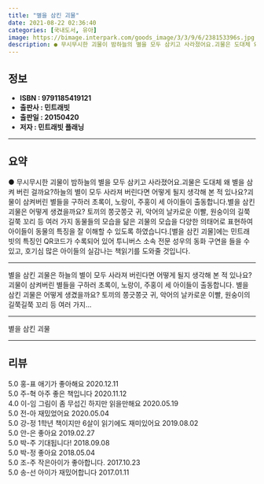 ```yaml
---
title: "별을 삼킨 괴물"
date: 2021-08-22 02:36:40
categories: [국내도서, 유아]
image: https://bimage.interpark.com/goods_image/3/3/9/6/238153396s.jpg
description: ● 무시무시한 괴물이 밤하늘의 별을 모두 삼키고 사라졌어요.괴물은 도대체 왜 별을 삼켜 버린 걸까요?하늘의 별이 모두 사라져 버린다면 어떻게 될지 생각해 본 적 있나요?괴물이 삼켜버린 별들을 구하러 초록이, 노랑이, 주홍이 세 아이들이 출동합니다.별을 삼킨 괴물은 어떻게 생겼을까요?
---
```


## **정보**

- **ISBN : 9791185419121**
- **출판사 : 민트래빗**
- **출판일 : 20150420**
- **저자 : 민트래빗 플래닝**

------



## **요약**

●  무시무시한 괴물이 밤하늘의 별을 모두 삼키고 사라졌어요.괴물은 도대체 왜 별을 삼켜 버린 걸까요?하늘의 별이 모두 사라져 버린다면 어떻게 될지 생각해 본 적 있나요?괴물이 삼켜버린 별들을 구하러 초록이, 노랑이, 주홍이 세 아이들이 출동합니다.별을 삼킨 괴물은 어떻게 생겼을까요? 토끼의 쫑긋쫑긋 귀, 악어의 날카로운 이빨, 원숭이의 길쭉길쭉 꼬리 등 여러 가지 동물들의 모습을 닮은 괴물의 모습을 다양한 의태어로 표현하여 아이들이 동물의 특징을 잘 이해할 수 있도록 하였습니다.[별을 삼킨 괴물]에는 민트래빗의 특징인 QR코드가 수록되어 있어 투니버스 소속 전문 성우의 동화 구연을 들을 수 있고, 호기심 많은 아이들의 실감나는 책읽기를 도와줄 것입니다.

------

별을 삼킨 괴물은 하늘의 별이 모두 사라져 버린다면 어떻게 될지 생각해 본 적 있나요? 괴물이 삼켜버린 별들을 구하러 초록이, 노랑이, 주홍이 세 아이들이 출동합니다. 별을 삼킨 괴물은 어떻게 생겼을까요? 토끼의 쫑긋쫑긋 귀, 악어의 날카로운 이빨, 원숭이의 길쭉길쭉 꼬리 등 여러 가지... 

------


별을 삼킨 괴물 

------


## **리뷰** 

5.0 홍-표 애기가 좋아해요 2020.12.11 <br/>5.0 주-혁 아주 좋은 책입니다 2020.11.12 <br/>4.0 이-임 그림이 좀 무섭긴 하지만 읽을만해요 2020.05.19 <br/>5.0 전-아 재밌었어요 2020.05.04 <br/>5.0 강-정 1학년 책이지만 6살이 읽기에도 재미있어요  2019.08.02 <br/>5.0 안-은 좋아요 2019.02.27 <br/>5.0 박-주 기대됩니다! 2018.09.08 <br/>5.0 박-정 좋아요 2018.05.04 <br/>5.0 조-주 작은아이가 좋아합니다. 2017.10.23 <br/>5.0 송-선 아이가 재밌어합니다 2017.01.11 <br/>